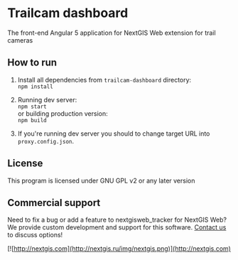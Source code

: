 Trailcam dashboard 
==================

The front-end Angular 5 application for NextGIS Web extension for trail cameras

## How to run

1. Install all dependencies from `trailcam-dashboard` directory:  
`npm install`

2. Running dev server:  
`npm start`  
or building production version:  
`npm build`

3. If you're running dev server you should to change target URL into `proxy.config.json`.

License
-------------
This program is licensed under GNU GPL v2 or any later version

Commercial support
----------
Need to fix a bug or add a feature to nextgisweb_tracker for NextGIS Web? We provide custom development and support for this software. [Contact us](http://nextgis.ru/en/contact/) to discuss options!

[![http://nextgis.com](http://nextgis.ru/img/nextgis.png)](http://nextgis.com)
